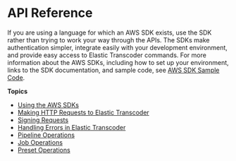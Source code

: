 # API Reference<a name="api-reference"></a>

If you are using a language for which an AWS SDK exists, use the SDK rather than trying to work your way through the APIs\. The SDKs make authentication simpler, integrate easily with your development environment, and provide easy access to Elastic Transcoder commands\. For more information about the AWS SDKs, including how to set up your environment, links to the SDK documentation, and sample code, see [AWS SDK Sample Code](sample-code.md)\.

**Topics**
+ [Using the AWS SDKs](using-sdks.md)
+ [Making HTTP Requests to Elastic Transcoder](making-http-requests.md)
+ [Signing Requests](signing-requests.md)
+ [Handling Errors in Elastic Transcoder](error-handling.md)
+ [Pipeline Operations](operations-pipelines.md)
+ [Job Operations](operations-jobs.md)
+ [Preset Operations](operations-presets.md)